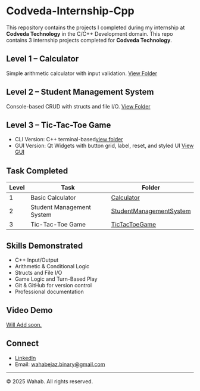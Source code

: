 # Codveda-Internship-Cpp
This repository contains the projects I completed during my internship at **Codveda Technology** in the C/C++ Development domain.
This repo contains 3 internship projects completed for **Codveda Technology**.

## Level 1 – Calculator
Simple arithmetic calculator with input validation. [View Folder](./Calculator)
## Level 2 – Student Management System
Console-based CRUD with structs and file I/O. [View Folder](./Student%20Management%20System/)
## Level 3 – Tic-Tac-Toe Game
- CLI Version: C++ terminal-based[view folder](./Tic%20Tac%20Toe%20Game/)
- GUI Version: Qt Widgets with button grid, label, reset, and styled UI [View GUI](./Tic%20Tac%20Toe%20Game/gui/)

## Task Completed
| Level |      Task                 | Folder                                                      |
|-------|---------------------------|-------------------------------------------------------------|
| 1     | Basic Calculator          | [Calculator](./Calculator)                                  |
| 2     | Student Management System | [StudentManagementSystem](./Student%20Management%20System/) |
| 3     | Tic-Tac-Toe Game          | [TicTacToeGame](./Tic%20Tac%20Toe%20Game/)                            |

## Skills Demonstrated
- C++ Input/Output
- Arithmetic & Conditional Logic
- Structs and File I/O
- Game Logic and Turn-Based Play
- Git & GitHub for version control
- Professional documentation

## Video Demo
[Will Add soon.](#)  

## Connect
-  [LinkedIn](https://www.linkedin.com/in/wahab-ejaz-025821283/)
-  Email: wahabejaz.binary@gmail.com

---

© 2025 Wahab. All rights reserved.